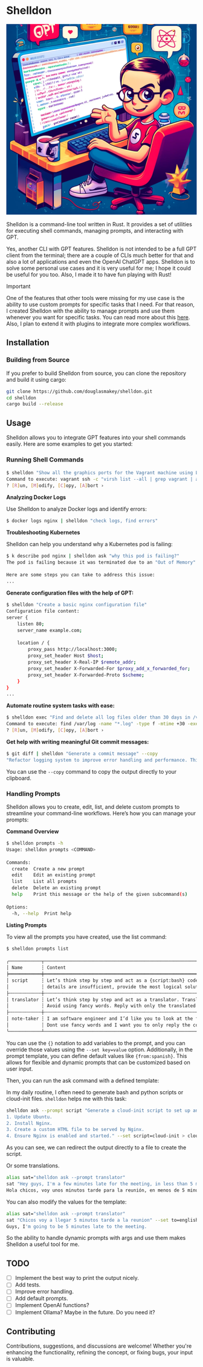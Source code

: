 # Shelldon

![](./assets/shelldon.jpeg)

Shelldon is a command-line tool written in Rust. It provides a set of utilities for executing shell commands, managing prompts, and interacting with GPT.

Yes, another CLI with GPT features. Shelldon is not intended to be a full GPT client from the terminal; there are a couple of CLIs much better for that and also a lot of applications and even the OpenAI ChatGPT apps. Shelldon is to solve some personal use cases and it is very useful for me; I hope it could be useful for you too. Also, I made it to have fun playing with Rust!

> [!IMPORTANT]
> One of the features that other tools were missing for my use case is the ability to use custom prompts for specific tasks that I need. For that reason, I created Shelldon with the ability to manage prompts and use them whenever you want for specific tasks. You can read more about this [here](https://github.com/douglasmakey/shelldon?tab=readme-ov-file#handling-prompts). Also, I plan to extend it with plugins to integrate more complex workflows.

## Installation

### Building from Source

If you prefer to build Shelldon from source, you can clone the repository and build it using cargo:

```sh
git clone https://github.com/douglasmakey/shelldon.git
cd shelldon
cargo build --release
```

## Usage

Shelldon allows you to integrate GPT features into your shell commands easily. Here are some examples to get you started:

### Running Shell Commands

```sh
$ shelldon "Show all the graphics ports for the Vagrant machine using Libvirt."
Command to execute: vagrant ssh -c "virsh list --all | grep vagrant | awk '{print \$1}' | xargs -I {} virsh domdisplay {}"
? [R]un, [M]odify, [C]opy, [A]bort › 
```

**Analyzing Docker Logs**

Use Shelldon to analyze Docker logs and identify errors:

```sh
$ docker logs nginx | shelldon "check logs, find errors"
```

**Troubleshooting Kubernetes**

Shelldon can help you understand why a Kubernetes pod is failing:

```sh
$ k describe pod nginx | shelldon ask "why this pod is failing?"
The pod is failing because it was terminated due to an "Out of Memory" (OOM) condition. The `OOMKilled` reason indicates that the container running in the pod exceeded its memory limit, causing the system to kill the process to prevent it from affecting other processes on the node.

Here are some steps you can take to address this issue:
...
```

**Generate configuration files with the help of GPT:**

```sh
$ shelldon "Create a basic nginx configuration file"
Configuration file content:
server {
    listen 80;
    server_name example.com;

    location / {
        proxy_pass http://localhost:3000;
        proxy_set_header Host $host;
        proxy_set_header X-Real-IP $remote_addr;
        proxy_set_header X-Forwarded-For $proxy_add_x_forwarded_for;
        proxy_set_header X-Forwarded-Proto $scheme;
    }
}
...
```

**Automate routine system tasks with ease:**

```sh
$ shelldon exec "Find and delete all log files older than 30 days in /var/log"
Command to execute: find /var/log -name "*.log" -type f -mtime +30 -exec rm {} \;
? [R]un, [M]odify, [C]opy, [A]bort › 
```

**Get help with writing meaningful Git commit messages:**

```sh
$ git diff | shelldon "Generate a commit message" --copy
"Refactor logging system to improve error handling and performance. This change updates the logging library and adjusts the log levels for better clarity."
```

You can use the `--copy` command to copy the output directly to your clipboard.

### Handling Prompts

Shelldon allows you to create, edit, list, and delete custom prompts to streamline your command-line workflows. Here’s how you can manage your prompts:

**Command Overview**

```sh
$ shelldon prompts -h
Usage: shelldon prompts <COMMAND>

Commands:
  create  Create a new prompt
  edit    Edit an existing prompt
  list    List all prompts
  delete  Delete an existing prompt
  help    Print this message or the help of the given subcommand(s)

Options:
  -h, --help  Print help
```

**Listing Prompts**

To view all the prompts you have created, use the list command:

```sh
$ shelldon prompts list

╭────────────┬─────────────────────────────────────────────────────────────────────────────────────────────────────────────────────────────────────────────────────────────────────────────────────────────────────────────────────────────────────────────────────────┬───────────╮
│ Name       ┆ Content                                                                                                                                                                                                                                                 ┆ Variables │
╞════════════╪═════════════════════════════════════════════════════════════════════════════════════════════════════════════════════════════════════════════════════════════════════════════════════════════════════════════════════════════════════════════════════════╪═══════════╡
│ script     ┆ Let’s think step by step and act as a {script:bash} code scripts expert. Provide only the {script} script code as output without any descriptions or explanations. Ensure the output is in plain text format without Markdown formatting or symbols. If ┆ script    │
│            ┆ details are insufficient, provide the most logical solution. You are not allowed to ask for more details. Just print the script directly.                                                                                                               ┆           │
├╌╌╌╌╌╌╌╌╌╌╌╌┼╌╌╌╌╌╌╌╌╌╌╌╌╌╌╌╌╌╌╌╌╌╌╌╌╌╌╌╌╌╌╌╌╌╌╌╌╌╌╌╌╌╌╌╌╌╌╌╌╌╌╌╌╌╌╌╌╌╌╌╌╌╌╌╌╌╌╌╌╌╌╌╌╌╌╌╌╌╌╌╌╌╌╌╌╌╌╌╌╌╌╌╌╌╌╌╌╌╌╌╌╌╌╌╌╌╌╌╌╌╌╌╌╌╌╌╌╌╌╌╌╌╌╌╌╌╌╌╌╌╌╌╌╌╌╌╌╌╌╌╌╌╌╌╌╌╌╌╌╌╌╌╌╌╌╌╌╌╌╌╌╌╌╌╌╌╌╌╌╌╌╌╌╌╌╌╌╌╌╌╌╌╌╌╌╌╌╌╌╌╌╌╌╌╌╌╌╌╌╌╌╌╌╌╌╌╌╌╌╌╌╌╌╌╌╌╌╌╌╌╌╌╌╌╌╌╌╌╌╌╌╌╌╌╌╌╌╌╌╌╌╌╌╌╌╌╌╌╌╌┼╌╌╌╌╌╌╌╌╌╌╌┤
│ translator ┆ Let’s think step by step and act as a translator. Translate the following text from {from:english} to {to:spanish}. Make it sound natural to a native speaker of {to} while keeping the original tone. Do only minimal edits without changing the tone. ┆ from, to  │
│            ┆ Avoid using fancy words. Reply with only the translated text and nothing else. Do not provide explanations.                                                                                                                                             ┆           │
├╌╌╌╌╌╌╌╌╌╌╌╌┼╌╌╌╌╌╌╌╌╌╌╌╌╌╌╌╌╌╌╌╌╌╌╌╌╌╌╌╌╌╌╌╌╌╌╌╌╌╌╌╌╌╌╌╌╌╌╌╌╌╌╌╌╌╌╌╌╌╌╌╌╌╌╌╌╌╌╌╌╌╌╌╌╌╌╌╌╌╌╌╌╌╌╌╌╌╌╌╌╌╌╌╌╌╌╌╌╌╌╌╌╌╌╌╌╌╌╌╌╌╌╌╌╌╌╌╌╌╌╌╌╌╌╌╌╌╌╌╌╌╌╌╌╌╌╌╌╌╌╌╌╌╌╌╌╌╌╌╌╌╌╌╌╌╌╌╌╌╌╌╌╌╌╌╌╌╌╌╌╌╌╌╌╌╌╌╌╌╌╌╌╌╌╌╌╌╌╌╌╌╌╌╌╌╌╌╌╌╌╌╌╌╌╌╌╌╌╌╌╌╌╌╌╌╌╌╌╌╌╌╌╌╌╌╌╌╌╌╌╌╌╌╌╌╌╌╌╌╌╌╌╌╌╌╌╌╌╌╌╌┼╌╌╌╌╌╌╌╌╌╌╌┤
│ note-taker ┆ I am software engineer and I’d like you to look at the following text I wrote and edit it to make it sound more natural to a native English speaker. Do only minimal/minor edits without changing the tone of the text, which should remain the same.   ┆           │
│            ┆ Dont use fancy words and I want you to only reply the correction, the improvements and nothing else, do not write explanations.                                                                                                                         ┆           │
╰────────────┴─────────────────────────────────────────────────────────────────────────────────────────────────────────────────────────────────────────────────────────────────────────────────────────────────────────────────────────────────────────────────────────┴───────────╯
```

You can use the `{}` notation to add variables to the prompt, and you can override those values using the `--set key=value` option. Additionally, in the prompt template, you can define default values like `{from:spanish}`. This allows for flexible and dynamic prompts that can be customized based on user input.

Then, you can run the ask command with a defined template:

In my daily routine, I often need to generate bash and python scripts or cloud-init files. `shelldon` helps me with this task:

```sh
shelldon ask --prompt script "Generate a cloud-init script to set up an Ubuntu server with the following steps:
1. Update Ubuntu.
2. Install Nginx.
3. Create a custom HTML file to be served by Nginx.
4. Ensure Nginx is enabled and started." --set script=cloud-init > cloud-init
```

As you can see, we can redirect the output directly to a file to create the script.

Or some translations.

```sh
alias sat="shelldon ask --prompt translator"
sat "Hey guys, I'm a few minutes late for the meeting, in less than 5 minutes I'll be there."
Hola chicos, voy unos minutos tarde para la reunión, en menos de 5 minutos estaré ahí.
```

You can also modify the values for the template:

```sh
alias sat="shelldon ask --prompt translator"
sat "Chicos voy a llegar 5 minutos tarde a la reunion" --set to=english --set from=spanish
Guys, I'm going to be 5 minutes late to the meeting.
```

So the ability to handle dynamic prompts with args and use them makes Shelldon a useful tool for me.

## TODO

- [ ] Implement the best way to print the output nicely.
- [ ] Add tests.
- [ ] Improve error handling.
- [ ] Add default prompts.
- [ ] Implement OpenAI functions?
- [ ] Implement Ollama? Maybe in the future. Do you need it?

## Contributing

Contributions, suggestions, and discussions are welcome! Whether you're enhancing the functionality, refining the concept, or fixing bugs, your input is valuable.


